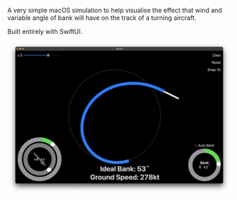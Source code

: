 A very simple macOS simulation to help visualise the effect that wind and variable angle of bank will have on the track of a turning aircraft.

Built entirely with SwiftUI.

![Screenshot](Images/screenshot.png)
